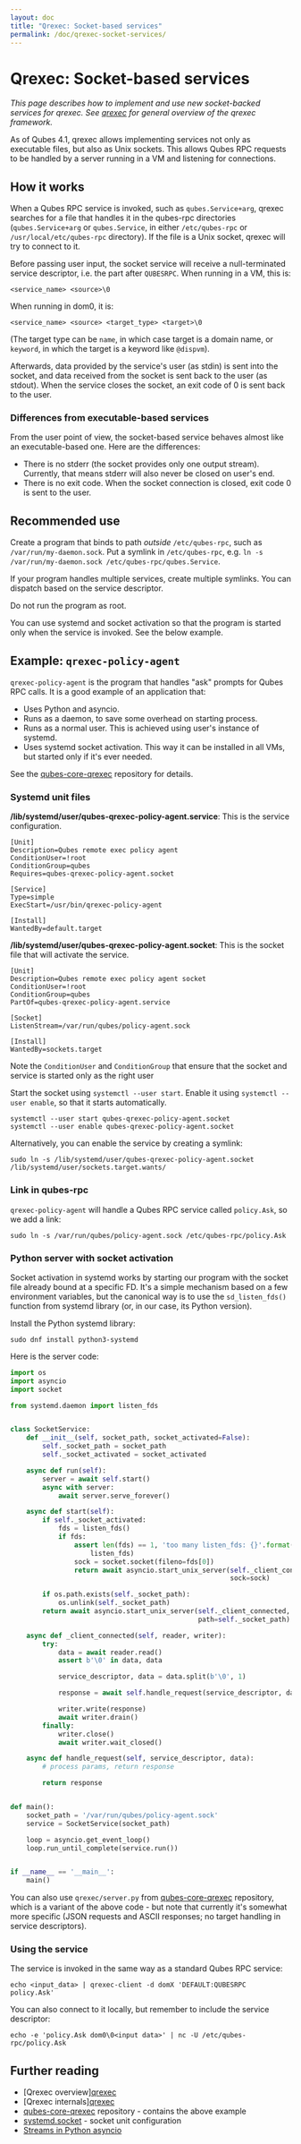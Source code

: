 ```yaml
---
layout: doc
title: "Qrexec: Socket-based services"
permalink: /doc/qrexec-socket-services/
---
```


# Qrexec: Socket-based services

*This page describes how to implement and use new socket-backed services for qrexec. See [qrexec](/doc/qrexec/) for general overview of the qrexec framework.*

As of Qubes 4.1, qrexec allows implementing services not only as executable files, but also as Unix sockets. This allows Qubes RPC requests to be handled by a server running in a VM and listening for connections.

## How it works

When a Qubes RPC service is invoked, such as `qubes.Service+arg`, qrexec searches for a file that handles it in the qubes-rpc directories (`qubes.Service+arg` or `qubes.Service`, in either `/etc/qubes-rpc` or `/usr/local/etc/qubes-rpc` directory). If the file is a Unix socket, qrexec will try to connect to it.

Before passing user input, the socket service will receive a null-terminated service descriptor, i.e. the part after `QUBESRPC`. When running in a VM, this is:

    <service_name> <source>\0

When running in dom0, it is:

    <service_name> <source> <target_type> <target>\0

(The target type can be `name`, in which case target is a domain name, or `keyword`, in which the target is a keyword like `@dispvm`).

Afterwards, data provided by the service's user (as stdin) is sent into the socket, and data received from the socket is sent back to the user (as stdout). When the service closes the socket, an exit code of 0 is sent back to the user.

### Differences from executable-based services

From the user point of view, the socket-based service behaves almost like an executable-based one. Here are the differences:

* There is no stderr (the socket provides only one output stream). Currently, that means stderr will also never be closed on user's end.
* There is no exit code. When the socket connection is closed, exit code 0 is sent to the user.

## Recommended use

Create a program that binds to path *outside* `/etc/qubes-rpc`, such as `/var/run/my-daemon.sock`. Put a symlink in `/etc/qubes-rpc`, e.g. `ln -s /var/run/my-daemon.sock /etc/qubes-rpc/qubes.Service`.

If your program handles multiple services, create multiple symlinks. You can dispatch based on the service descriptor.

Do not run the program as root.

You can use systemd and socket activation so that the program is started only when the service is invoked. See the below example.

## Example: `qrexec-policy-agent`

`qrexec-policy-agent` is the program that handles "ask" prompts for Qubes RPC calls. It is a good example of an application that:
* Uses Python and asyncio.
* Runs as a daemon, to save some overhead on starting process.
* Runs as a normal user. This is achieved using user's instance of systemd.
* Uses systemd socket activation. This way it can be installed in all VMs, but started only if it's ever needed.

See the [qubes-core-qrexec](https://github.com/QubesOS/qubes-core-qrexec/) repository for details.

### Systemd unit files

**/lib/systemd/user/qubes-qrexec-policy-agent.service**: This is the service configuration.

```
[Unit]
Description=Qubes remote exec policy agent
ConditionUser=!root
ConditionGroup=qubes
Requires=qubes-qrexec-policy-agent.socket

[Service]
Type=simple
ExecStart=/usr/bin/qrexec-policy-agent

[Install]
WantedBy=default.target
```

**/lib/systemd/user/qubes-qrexec-policy-agent.socket**: This is the socket file that will activate the service.

```
[Unit]
Description=Qubes remote exec policy agent socket
ConditionUser=!root
ConditionGroup=qubes
PartOf=qubes-qrexec-policy-agent.service

[Socket]
ListenStream=/var/run/qubes/policy-agent.sock

[Install]
WantedBy=sockets.target
```

Note the `ConditionUser` and `ConditionGroup` that ensure that the socket and service is started only as the right user

Start the socket using `systemctl --user start`. Enable it using `systemctl --user enable`, so that it starts automatically.

```
systemctl --user start qubes-qrexec-policy-agent.socket
systemctl --user enable qubes-qrexec-policy-agent.socket
```

Alternatively, you can enable the service by creating a symlink:

```
sudo ln -s /lib/systemd/user/qubes-qrexec-policy-agent.socket /lib/systemd/user/sockets.target.wants/
```

### Link in qubes-rpc

`qrexec-policy-agent` will handle a Qubes RPC service called `policy.Ask`, so we add a link:

```
sudo ln -s /var/run/qubes/policy-agent.sock /etc/qubes-rpc/policy.Ask
```

### Python server with socket activation

Socket activation in systemd works by starting our program with the socket file already bound at a specific FD. It's a simple mechanism based on a few environment variables, but the canonical way is to use the `sd_listen_fds()` function from systemd library (or, in our case, its Python version).

Install the Python systemd library:

```
sudo dnf install python3-systemd
```

Here is the server code:

```python
import os
import asyncio
import socket

from systemd.daemon import listen_fds


class SocketService:
    def __init__(self, socket_path, socket_activated=False):
        self._socket_path = socket_path
        self._socket_activated = socket_activated

    async def run(self):
        server = await self.start()
        async with server:
            await server.serve_forever()

    async def start(self):
        if self._socket_activated:
            fds = listen_fds()
            if fds:
                assert len(fds) == 1, 'too many listen_fds: {}'.format(
                    listen_fds)
                sock = socket.socket(fileno=fds[0])
                return await asyncio.start_unix_server(self._client_connected,
                                                       sock=sock)

        if os.path.exists(self._socket_path):
            os.unlink(self._socket_path)
        return await asyncio.start_unix_server(self._client_connected,
                                               path=self._socket_path)

    async def _client_connected(self, reader, writer):
        try:
            data = await reader.read()
            assert b'\0' in data, data

            service_descriptor, data = data.split(b'\0', 1)

            response = await self.handle_request(service_descriptor, data)

            writer.write(response)
            await writer.drain()
        finally:
            writer.close()
            await writer.wait_closed()

    async def handle_request(self, service_descriptor, data):
        # process params, return response

        return response


def main():
    socket_path = '/var/run/qubes/policy-agent.sock'
    service = SocketService(socket_path)

    loop = asyncio.get_event_loop()
    loop.run_until_complete(service.run())


if __name__ == '__main__':
    main()
```

You can also use `qrexec/server.py` from [qubes-core-qrexec](https://github.com/QubesOS/qubes-core-qrexec/) repository, which is a variant of the above code - but note that currently it's somewhat more specific (JSON requests and ASCII responses; no target handling in service descriptors).

### Using the service

The service is invoked in the same way as a standard Qubes RPC service:

```
echo <input_data> | qrexec-client -d domX 'DEFAULT:QUBESRPC policy.Ask'
```

You can also connect to it locally, but remember to include the service descriptor:

```
echo -e 'policy.Ask dom0\0<input data>' | nc -U /etc/qubes-rpc/policy.Ask
```

## Further reading

* [Qrexec overview][qrexec](/doc/qrexec/)
* [Qrexec internals][qrexec](/doc/qrexec-internals/)
* [qubes-core-qrexec](https://github.com/QubesOS/qubes-core-qrexec/) repository - contains the above example
* [systemd.socket](https://www.freedesktop.org/software/systemd/man/systemd.socket.html) - socket unit configuration
* [Streams in Python asyncio](https://docs.python.org/3/library/asyncio-stream.html)
